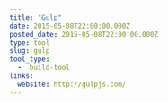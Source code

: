 ```yaml
---
title: "Gulp"
date: 2015-05-08T22:00:00.000Z
posted_date: 2015-05-08T22:00:00.000Z
type: tool
slug: gulp
tool_type: 
  -  build-tool
links:
  website: http://gulpjs.com/
---
```






